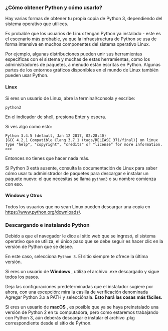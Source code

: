 ### ¿Cómo obtener Python y cómo usarlo?
Hay varias formas de obtener tu propia copia de Python 3, dependiendo del sistema operativo que utilices.

Es probable que los usuarios de Linux tengan Python ya instalado - este es el escenario más probable, ya que la infraestructura de Python se usa de forma intensiva en muchos componentes del sistema operativo Linux.

Por ejemplo, algunas distribuciones pueden unir sus herramientas específicas con el sistema y muchas de estas herramientas, como los administradores de paquetes, a menudo están escritas en Python. Algunas partes de los entornos gráficos disponibles en el mundo de Linux también pueden usar Python.

#### Linux
Si eres un usuario de Linux, abre la terminal/consola y escribe:
```
python3
```

En el indicador de shell, presiona Enter y espera.

Si ves algo como esto:
```
Python 3.4.5 (default, Jan 12 2017, 02:28:40)
[GCC 4.2.1 Compatible Clang 3.7.1 (tags/RELEASE_371/final)] on linux
Type "help", "copyright", "credits" or "license" for more information.
>>>

```
Entonces no tienes que hacer nada más.

Si Python 3 está ausente, consulta la documentación de Linux para saber cómo usar tu administrador de paquetes para descargar e instalar un paquete nuevo: el que necesitas se llama `python3` o su nombre comienza con eso.

#### Windows y Otros
Todos los usuarios que no sean Linux pueden descargar una copia en https://www.python.org/downloads/.

### Descargando e instalando Python
Debido a que el navegador le dice al sitio web que se ingresó, el sistema operativo que se utiliza, el único paso que se debe seguir es hacer clic en la versión de Python que se desee.

En este caso, selecciona `Python 3`. El sitio siempre te ofrece la última versión.

Si eres un usuario de **Windows** , utiliza el archivo .exe descargado y sigue todos los pasos.

Deja las configuraciones predeterminadas que el instalador sugiere por ahora, con una excepción: mira la casilla de verificación denominada Agregar Python 3.x a PATH y selecciónala. **Esto hará las cosas más fáciles.**

Si eres un usuario de **macOS** , es posible que ya se haya preinstalado una versión de Python 2 en tu computadora, pero como estaremos trabajando con Python 3, aún deberás descargar e instalar el archivo .pkg correspondiente desde el sitio de Python.
